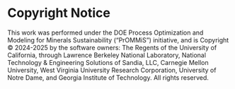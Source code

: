 # Copyright Notice

This work was performed under the DOE Process Optimization and Modeling for Minerals Sustainability (“PrOMMiS”) initiative, and is Copyright © 2024-2025 by the software owners: The Regents of the University of California, through Lawrence Berkeley National Laboratory, National Technology & Engineering Solutions of Sandia, LLC, Carnegie Mellon University, West Virginia University Research Corporation, University of Notre Dame, and Georgia Institute of Technology. All rights reserved.
